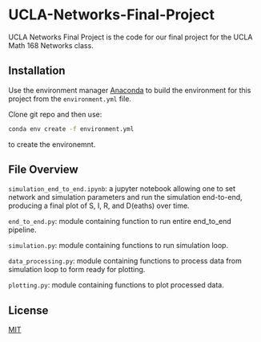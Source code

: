 # UCLA-Networks-Final-Project

UCLA Networks Final Project is the code for our final project for the UCLA Math 168 Networks class.

## Installation

Use the environment manager [Anaconda](https://www.anaconda.com/products/individual) to build the environment for this project from the `environment.yml` file.

Clone git repo and then use:
```bash
conda env create -f environment.yml
```
to create the environemnt.

## File Overview
`simulation_end_to_end.ipynb`: a jupyter notebook allowing one to set network and simulation parameters and run the simulation end-to-end, producing a final plot of S, I, R, and D(eaths) over time.

`end_to_end.py`: module containing function to run entire end_to_end pipeline.

`simulation.py`: module containing functions to run simulation loop.

`data_processing.py`: module containing functions to process data from simulation loop to form ready for plotting.

`plotting.py`: module containing functions to plot processed data.

## License
[MIT](https://choosealicense.com/licenses/mit/)
